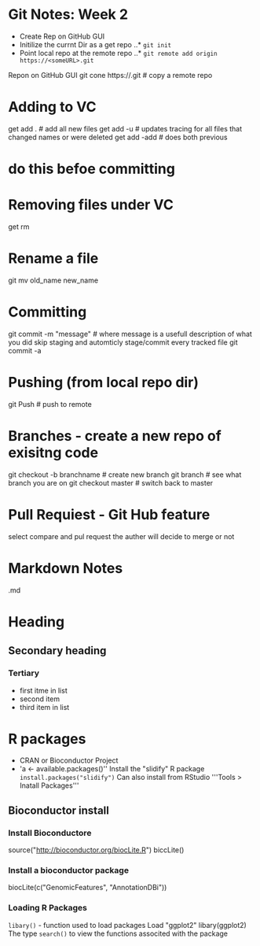 # Git Notes: Week 2

- Create Rep on GitHub GUI
- Initilize the currnt Dir as a get repo
..* `git init`
- Point local repo at the remote repo
..* `git remote add origin https://<someURL>.git`

Repon on GitHub GUI
git cone https://<someURL>.git              # copy a remote repo

# Adding to VC
get add .                   # add all new files
get add -u                # updates tracing for all files that changed names or were deleted
get add -add            # does both previous
# do this befoe committing

# Removing files under VC
get rm

# Rename a file
git mv old_name new_name

# Committing
git commit -m "message"         # where message is a usefull description of what you did
skip staging and automticly stage/commit every tracked file
git commit -a

# Pushing (from local repo dir)
git Push        # push to remote

# Branches - create a new repo of exisitng code
git checkout -b branchname          # create new branch
git branch                                         # see what branch you are on
git checkout master                         # switch back to master

# Pull Requiest - Git Hub feature
select compare and pul request 
the auther will decide to merge or not 

# Markdown Notes

.md

# Heading
## Secondary heading
### Tertiary

* first itme in list
* second item
* third item in list

# R packages
* CRAN or Bioconductor Project
* 'a <- available.packages()''
Install the "slidify" R package
`install.packages("slidify")`
Can also install from RStudio
'''Tools > Inatall Packages'''

## Bioconductor install
### Install Bioconductore 
source("http://bioconductor.org/biocLite.R")
biccLite()

### Install a bioconductor package
biocLite(c("GenomicFeatures", "AnnotationDBi"))

### Loading R Packages
`libary()`          - function used to load packages
Load "ggplot2"
    libary(ggplot2)
The type `search()` to view the functions associted with the package